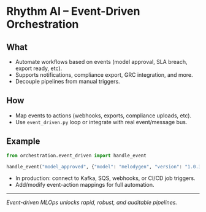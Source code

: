 # Rhythm AI – Event-Driven Orchestration

## What

- Automate workflows based on events (model approval, SLA breach, export ready, etc).
- Supports notifications, compliance export, GRC integration, and more.
- Decouple pipelines from manual triggers.

## How

- Map events to actions (webhooks, exports, compliance uploads, etc).
- Use `event_driven.py` loop or integrate with real event/message bus.

## Example

```python
from orchestration.event_driven import handle_event

handle_event("model_approved", {"model": "melodygen", "version": "1.0.3"})
```

- In production: connect to Kafka, SQS, webhooks, or CI/CD job triggers.
- Add/modify event-action mappings for full automation.

---

*Event-driven MLOps unlocks rapid, robust, and auditable pipelines.*